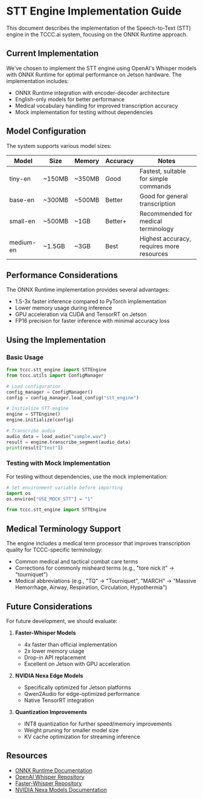 # STT Engine Implementation Guide

This document describes the implementation of the Speech-to-Text (STT) engine in the TCCC.ai system, focusing on the ONNX Runtime approach.

## Current Implementation

We've chosen to implement the STT engine using OpenAI's Whisper models with ONNX Runtime for optimal performance on Jetson hardware. The implementation includes:

- ONNX Runtime integration with encoder-decoder architecture
- English-only models for better performance
- Medical vocabulary handling for improved transcription accuracy
- Mock implementation for testing without dependencies

## Model Configuration

The system supports various model sizes:

| Model | Size | Memory | Accuracy | Notes |
|-------|------|--------|----------|-------|
| tiny-en | ~150MB | ~350MB | Good | Fastest, suitable for simple commands |
| base-en | ~300MB | ~500MB | Better | Good for general transcription |
| small-en | ~500MB | ~1GB | Better+ | Recommended for medical terminology |
| medium-en | ~1.5GB | ~3GB | Best | Highest accuracy, requires more resources |

## Performance Considerations

The ONNX Runtime implementation provides several advantages:
- 1.5-3x faster inference compared to PyTorch implementation
- Lower memory usage during inference
- GPU acceleration via CUDA and TensorRT on Jetson
- FP16 precision for faster inference with minimal accuracy loss

## Using the Implementation

### Basic Usage

```python
from tccc.stt_engine import STTEngine
from tccc.utils import ConfigManager

# Load configuration
config_manager = ConfigManager()
config = config_manager.load_config("stt_engine")

# Initialize STT engine
engine = STTEngine()
engine.initialize(config)

# Transcribe audio
audio_data = load_audio("sample.wav")
result = engine.transcribe_segment(audio_data)
print(result["text"])
```

### Testing with Mock Implementation

For testing without dependencies, use the mock implementation:

```python
# Set environment variable before importing
import os
os.environ["USE_MOCK_STT"] = "1"

from tccc.stt_engine import STTEngine
```

## Medical Terminology Support

The engine includes a medical term processor that improves transcription quality for TCCC-specific terminology:

- Common medical and tactical combat care terms
- Corrections for commonly misheard terms (e.g., "tore nick it" → "tourniquet")
- Medical abbreviations (e.g., "TQ" → "Tourniquet", "MARCH" → "Massive Hemorrhage, Airway, Respiration, Circulation, Hypothermia")

## Future Considerations

For future development, we should evaluate:

1. **Faster-Whisper Models**
   - 4x faster than official implementation
   - 2x lower memory usage
   - Drop-in API replacement
   - Excellent on Jetson with GPU acceleration

2. **NVIDIA Nexa Edge Models**
   - Specifically optimized for Jetson platforms
   - Qwen2Audio for edge-optimized performance
   - Native TensorRT integration

3. **Quantization Improvements**
   - INT8 quantization for further speed/memory improvements
   - Weight pruning for smaller model size
   - KV cache optimization for streaming inference

## Resources

- [ONNX Runtime Documentation](https://onnxruntime.ai/)
- [OpenAI Whisper Repository](https://github.com/openai/whisper)
- [Faster-Whisper Repository](https://github.com/guillaumekln/faster-whisper)
- [NVIDIA Nexa Models Documentation](https://developer.nvidia.com/nexa)
